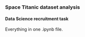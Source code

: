### Space Titanic dataset analysis
#### Data Science recruitment task

Everything in one .ipynb file.
